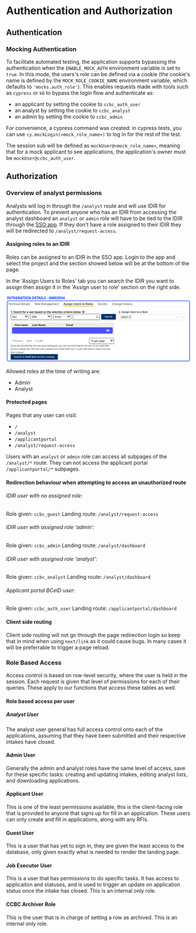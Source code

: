 # Authentication and Authorization

## Authentication

### Mocking Authentication

To facilitate automated testing, the application supports bypassing the authentication when the `ENABLE_MOCK_AUTH` environment variable is set to `true`.
In this mode, the users's role can be defined via a cookie (the cookie's name is defined by the `MOCK_ROLE_COOKIE_NAME` environment variable, which defaults to `'mocks.auth_role'`).
This enables requests made with tools such as `cypress` or `k6` to bypass the login flow and authenticate as:

- an applicant by setting the cookie to `ccbc_auth_user`
- an analyst by setting the cookie to `ccbc_analyst`
- an admin by setting the cookie to `ccbc_admin`

For convenience, a cypress command was created: in cypress tests, you can use `cy.mockLogin(<mock_role_name>)` to log in for the rest of the test.

The session sub will be defined as `mockUser@<mock_role_name>`, meaning that for a mock applicant to see applications, the application's owner must be `mockUser@ccbc_auth_user`.

## Authorization

### Overview of analyst permissions

Analysts will log in through the `/analyst` route and will use IDIR for authentication. To prevent anyone who has an IDIR from accessing the analyst dashboard an `analyst` or `admin` role will have to be tied to the IDIR through the [SSO app](https://bcgov.github.io/sso-requests). If they don't have a role assigned to their IDIR they will be redirected to `/analyst/request-access`.

#### Assigning roles to an IDIR

Roles can be assigned to an IDIR in the SSO app. Login to the app and select the project and the section showed below will be at the bottom of the page.

In the 'Assign Users to Roles' tab you can search the IDIR you want to assign then assign it in the 'Assign user to role' section on the right side.

![alt text](images/sso_assign_role.png)

Allowed roles at the time of writing are:

- Admin
- Analyst

#### Protected pages

Pages that any user can visit:

- `/`
- `/analyst`
- `/applicantportal`
- `/analyst/request-access`

Users with an `analyst` or `admin` role can access all subpages of the `/analyst/*` route. They can not access the applicant portal `/applicantportal/*` subpages.

#### Redirection behaviour when attempting to access an unauthorized route

###### IDIR user with no assigned role:

Role given: `ccbc_guest`
Landing route: `/analyst/request-access`

###### IDIR user with assigned role 'admin':

Role given: `ccbc_admin`
Landing route: `/analyst/dashboard`

###### IDIR user with assigned role 'analyst':

Role given: `ccbc_analyst`
Landing route: `/analyst/dashboard`

###### Applicant portal BCeID user:

Role given: `ccbc_auth_user`
Landing route: `/applicantportal/dashboard`

#### Client side routing

Client side routing will not go through the page redirection login so keep that in mind when using `next/link` as it could cause bugs. In many cases it will be preferrable to trigger a page reload.

### Role Based Access

Access control is based on row-level security, where the user is held in the session. Each request is given that level of permissions for each of their queries. These apply to our functions that access these tables as well.

#### Role based access per user

##### Analyst User

The analyst user general has full access control onto each of the applications, assuming that they have been submitted and their respective intakes have closed.

#### Admin User

Generally the admin and analyst roles have the same level of access, save for these specific tasks: creating and updating intakes, editing analyst lists, and downloading applications.

#### Applicant User

This is one of the least permissions available, this is the client-facing role that is provided to anyone that signs up for fill in an application. These users can only create and fill in applications, along with any RFIs.

#### Guest User

This is a user that has yet to sign in, they are given the least access to the database, only given exactly what is needed to render the landing page.

#### Job Executor User

This is a user that has permissions to do specific tasks. It has access to applicaiton and statuses, and is used to trigger an update on application status once the intake has closed. This is an internal only role.

#### CCBC Archiver Role

This is the user that is in charge of setting a row as archived. This is an internal only role.
